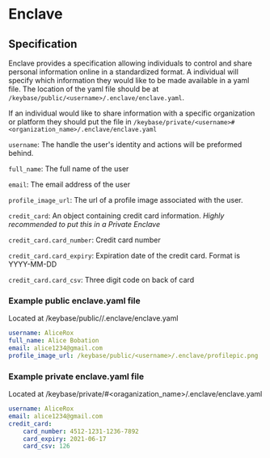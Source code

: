 # Enclave

## Specification

Enclave provides a specification allowing individuals to control and share personal information online in a standardized format. A individual will specify which information they would like to be made available in a yaml file. The location of the yaml file should be at `/keybase/public/<username>/.enclave/enclave.yaml`. 

If an individual would like to share information with a specific organization or platform they should put the file in `/keybase/private/<username>#<organization_name>/.enclave/enclave.yaml `

`username`: The handle the user's identity and actions will be preformed behind.

`full_name`: The full name of the user

`email`: The email address of the user

`profile_image_url`: The url of a profile image associated with the user.

`credit_card`: An object containing credit card information. *Highly recommended to put  this in a Private Enclave*

`credit_card.card_number`: Credit card number

`credit_card.card_expiry`: Expiration date of the credit card. Format is YYYY-MM-DD

`credit_card.card_csv`: Three digit code on back of card 

### Example public enclave.yaml file
Located at /keybase/public/<username>/.enclave/enclave.yaml
```yaml
username: AliceRox
full_name: Alice Bobation
email: alice1234@gmail.com
profile_image_url: /keybase/public/<username>/.enclave/profilepic.png
```
### Example private enclave.yaml file
Located at /keybase/private/<username>#<oraganization_name>/.enclave/enclave.yaml
```yaml
username: AliceRox
email: alice1234@gmail.com
credit_card:
    card_number: 4512-1231-1236-7892
    card_expiry: 2021-06-17
    card_csv: 126
```


